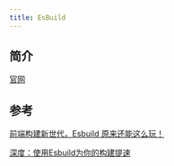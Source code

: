 ```yaml
---
title: EsBuild
---
```


## 简介


[官网](https://esbuild.github.io/)



## 参考

[前端构建新世代，Esbuild 原来还能这么玩！](https://juejin.cn/post/7049147751866564621)

[深度：使用Esbuild为你的构建提速](https://mp.weixin.qq.com/s/7MR1raMmafEELiC9qTSaYQ)

